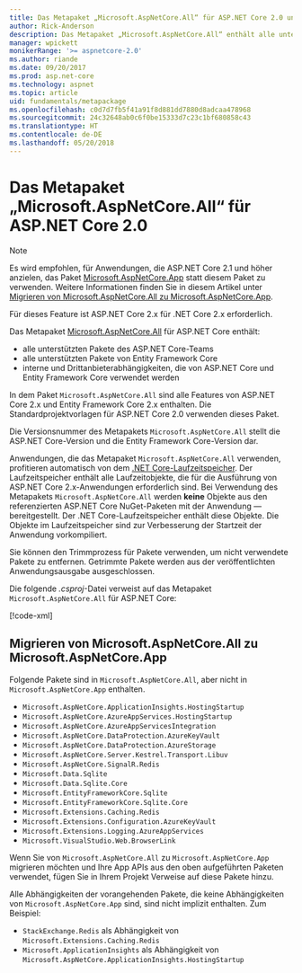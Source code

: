 ```yaml
---
title: Das Metapaket „Microsoft.AspNetCore.All“ für ASP.NET Core 2.0 und höher
author: Rick-Anderson
description: Das Metapaket „Microsoft.AspNetCore.All“ enthält alle unterstützten ASP.NET Core- und Entity Framework Core-Pakete zusammen mit ihren Abhängigkeiten.
manager: wpickett
monikerRange: '>= aspnetcore-2.0'
ms.author: riande
ms.date: 09/20/2017
ms.prod: asp.net-core
ms.technology: aspnet
ms.topic: article
uid: fundamentals/metapackage
ms.openlocfilehash: c0d7d7fb5f41a91f8d881dd7880d8adcaa478968
ms.sourcegitcommit: 24c32648ab0c6f0be15333d7c23c1bf680858c43
ms.translationtype: HT
ms.contentlocale: de-DE
ms.lasthandoff: 05/20/2018
---
```

# <a name="microsoftaspnetcoreall-metapackage-for-aspnet-core-20"></a>Das Metapaket „Microsoft.AspNetCore.All“ für ASP.NET Core 2.0

> [!NOTE]
> Es wird empfohlen, für Anwendungen, die ASP.NET Core 2.1 und höher anzielen, das Paket [Microsoft.AspNetCore.App](xref:fundamentals/metapackage) statt diesem Paket zu verwenden. Weitere Informationen finden Sie in diesem Artikel unter [Migrieren von Microsoft.AspNetCore.All zu Microsoft.AspNetCore.App](#migrate).

Für dieses Feature ist ASP.NET Core 2.x für .NET Core 2.x erforderlich.

Das Metapaket [Microsoft.AspNetCore.All](https://www.nuget.org/packages/Microsoft.AspNetCore.All) für ASP.NET Core enthält:

* alle unterstützten Pakete des ASP.NET Core-Teams
* alle unterstützten Pakete von Entity Framework Core 
* interne und Drittanbieterabhängigkeiten, die von ASP.NET Core und Entity Framework Core verwendet werden 

In dem Paket `Microsoft.AspNetCore.All` sind alle Features von ASP.NET Core 2.x und Entity Framework Core 2.x enthalten. Die Standardprojektvorlagen für ASP.NET Core 2.0 verwenden dieses Paket.

Die Versionsnummer des Metapakets `Microsoft.AspNetCore.All` stellt die ASP.NET Core-Version und die Entity Framework Core-Version dar.

Anwendungen, die das Metapaket `Microsoft.AspNetCore.All` verwenden, profitieren automatisch von dem [.NET Core-Laufzeitspeicher](https://docs.microsoft.com/dotnet/core/deploying/runtime-store). Der Laufzeitspeicher enthält alle Laufzeitobjekte, die für die Ausführung von ASP.NET Core 2.x-Anwendungen erforderlich sind. Bei Verwendung des Metapakets `Microsoft.AspNetCore.All` werden **keine** Objekte aus den referenzierten ASP.NET Core NuGet-Paketen mit der Anwendung &mdash; bereitgestellt. Der .NET Core-Laufzeitspeicher enthält diese Objekte. Die Objekte im Laufzeitspeicher sind zur Verbesserung der Startzeit der Anwendung vorkompiliert.

Sie können den Trimmprozess für Pakete verwenden, um nicht verwendete Pakete zu entfernen. Getrimmte Pakete werden aus der veröffentlichten Anwendungsausgabe ausgeschlossen.

Die folgende *.csproj*-Datei verweist auf das Metapaket `Microsoft.AspNetCore.All` für ASP.NET Core:

[!code-xml[](metapackage/samples/Metapackage.All.Example.csproj?highlight=6)]

<a name="migrate"></a>
## <a name="migrating-from-microsoftaspnetcoreall-to-microsoftaspnetcoreapp"></a>Migrieren von Microsoft.AspNetCore.All zu Microsoft.AspNetCore.App

Folgende Pakete sind in `Microsoft.AspNetCore.All`, aber nicht in `Microsoft.AspNetCore.App` enthalten. 

* `Microsoft.AspNetCore.ApplicationInsights.HostingStartup`
* `Microsoft.AspNetCore.AzureAppServices.HostingStartup`
* `Microsoft.AspNetCore.AzureAppServicesIntegration`
* `Microsoft.AspNetCore.DataProtection.AzureKeyVault`
* `Microsoft.AspNetCore.DataProtection.AzureStorage`
* `Microsoft.AspNetCore.Server.Kestrel.Transport.Libuv`
* `Microsoft.AspNetCore.SignalR.Redis`
* `Microsoft.Data.Sqlite`
* `Microsoft.Data.Sqlite.Core`
* `Microsoft.EntityFrameworkCore.Sqlite`
* `Microsoft.EntityFrameworkCore.Sqlite.Core`
* `Microsoft.Extensions.Caching.Redis`
* `Microsoft.Extensions.Configuration.AzureKeyVault`
* `Microsoft.Extensions.Logging.AzureAppServices`
* `Microsoft.VisualStudio.Web.BrowserLink`

Wenn Sie von `Microsoft.AspNetCore.All` zu `Microsoft.AspNetCore.App` migrieren möchten und Ihre App APIs aus den oben aufgeführten Paketen verwendet, fügen Sie in Ihrem Projekt Verweise auf diese Pakete hinzu.

Alle Abhängigkeiten der vorangehenden Pakete, die keine Abhängigkeiten von `Microsoft.AspNetCore.App` sind, sind nicht implizit enthalten. Zum Beispiel:

* `StackExchange.Redis` als Abhängigkeit von `Microsoft.Extensions.Caching.Redis`
* `Microsoft.ApplicationInsights` als Abhängigkeit von `Microsoft.AspNetCore.ApplicationInsights.HostingStartup`